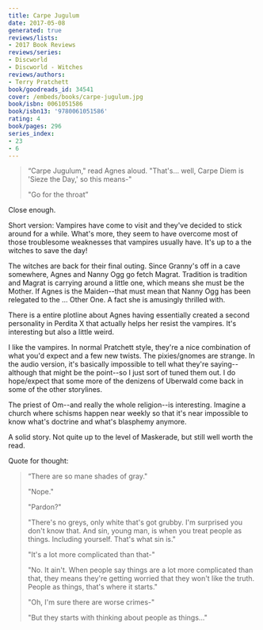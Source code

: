 ```yaml
---
title: Carpe Jugulum
date: 2017-05-08
generated: true
reviews/lists:
- 2017 Book Reviews
reviews/series:
- Discworld
- Discworld - Witches
reviews/authors:
- Terry Pratchett
book/goodreads_id: 34541
cover: /embeds/books/carpe-jugulum.jpg
book/isbn: 0061051586
book/isbn13: '9780061051586'
rating: 4
book/pages: 296
series_index:
- 23
- 6
---
```

> “Carpe Jugulum," read Agnes aloud. "That's... well, Carpe Diem is 'Sieze the Day,' so this means-"  
>
> "Go for the throat”  

<!--more-->

Close enough.  

Short version: Vampires have come to visit and they've decided to stick around for a while. What's more, they seem to have overcome most of those troublesome weaknesses that vampires usually have. It's up to a the witches to save the day!  

The witches are back for their final outing. Since Granny's off in a cave somewhere, Agnes and Nanny Ogg go fetch Magrat. Tradition is tradition and Magrat is carrying around a little one, which means she must be the Mother. If Agnes is the Maiden--that must mean that Nanny Ogg has been relegated to the ... Other One. A fact she is amusingly thrilled with.  

There is a entire plotline about Agnes having essentially created a second personality in Perdita X that actually helps her resist the vampires. It's interesting but also a little weird.  

I like the vampires. In normal Pratchett style, they're a nice combination of what you'd expect and a few new twists. The pixies/gnomes are strange. In the audio version, it's basically impossible to tell what they're saying--although that might be the point--so I just sort of tuned them out. I do hope/expect that some more of the denizens of Uberwald come back in some of the other storylines.  

The priest of Om--and really the whole religion--is interesting. Imagine a church where schisms happen near weekly so that it's near impossible to know what's doctrine and what's blasphemy anymore.  

A solid story. Not quite up to the level of Maskerade, but still well worth the read.  

Quote for thought:  

> “There are so mane shades of gray."  
>
> "Nope."  
>
> "Pardon?"  
>
> "There's no greys, only white that's got grubby. I'm surprised you don't know that. And sin, young man, is when you treat people as things. Including yourself. That's what sin is."  
>
> "It's a lot more complicated than that-"  
>
> "No. It ain't. When people say things are a lot more complicated than that, they means they're getting worried that they won't like the truth. People as things, that's where it starts."  
>
> "Oh, I'm sure there are worse crimes-"  
>
> "But they starts with thinking about people as things..."